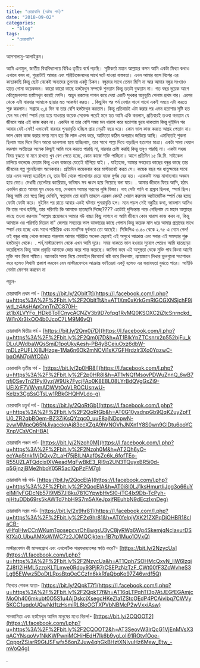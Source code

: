 ```yaml
---
title: "চোরাবালি (অষ্টম পর্ব)"
date: "2018-09-02"
categories: 
  - "blog"
tags: 
  - "চোরাবালি"
---
```


আসসালামু-আলাইকুম।

আমি এনামুল, জাতীয় বিশ্ববিদ্যালয়ে বিবিএ তৃতীয় বর্ষে পড়ছি। সৃষ্টিকর্তা মহান আল্লাহর কসম আমি একটা মিথ্যা কথাও এখানে বলব না, পুরোটাই আমার এবং পরিচিতজনদের সাথে ঘটে যাওয়া বাস্তবতা। এখন আমার বয়স বিশের এর কাছাকাছি কিন্তু ছোট থেকেই অন্যদের তুলনায় একটু চিকন। বন্ধুদের সাথে তেমন মিশি না আর আমার বন্ধুর সংখ্যাও হাতে গোনা কয়েকজন। কারো কারো কাছে হস্তমৈথুন সম্পর্কে শুনতাম কিন্তু ততটা বুঝতাম না। গত বছর দুয়েক আগে কৌতূহলবশত হস্তমৈথুন করেই ফেলি। অদ্ভুদ রকমের পাগল করে দেয়া একটি সুখকর অনুভূতি পেলাম প্রথম বার। এরপর থেকে এটা বারবার আমাকে ছায়ার মত আকর্ষণ করত। . কিছুদিন পর পর্ন দেখার সাথে সাথে একই সময়ে এটা করতে শুরু করলাম। সপ্তাহে ৩,৪ দিন বা তার বেশি হস্তমৈথুন করতাম। কিন্তু প্রতিবারই এটা করার পর এমন হতাশার সৃষ্টি হত যেন সব শেষ! স্পার্ম বের হয়ে যাওয়ার কয়েক সেকেন্ড পরেই মনে হত আমি একি করলাম, প্রতিবারই তওবা করতাম যে জীবনে আর এই কাজ করব না। একদিন বা তার বেশি সময় মন খারাপ করে হতাশায় ডুবে থাকতাম কিন্তু দুইদিন পর আবার যেই-সেই! এভাবেই বারবার পুনরাবৃত্তি হচ্ছিল প্রায় দেড়টি বছর ধরে। কোন ভাল কাজ করতে আগ্রহ পেতাম না। ভাল কোন কাজ করার সময় মনে হত কি লাভ এসব করে, আমিতো কঠিন অপরাধে জড়িয়ে আছি। এমনিতেই শুকনা ছিলাম আর দিনে দিনে আরো ডালপালা হয়ে যাচ্ছিলাম, তার সাথে পাল্লা দিয়ে বাড়ছিল হতাশার মাত্রা। একটা সময় খেয়াল করলাম অতীতের অনেক কিছুই আমি মনে করতে পারছি না, বারবার চেষ্টা করছি কিন্তু তবুও পারছি না। একটা সহজ বিষয় বুঝতে বা মনে রাখতে খুব বেগ পেতে হচ্ছে, কোন কাজে শক্তি পাচ্ছিনা। আগে প্রতিদিন ১৫ কি.মি. সাইকেল চালিয়ে কলেজে যেতাম কিন্তু এখন বাজারে যেতেই হাঁপিয়ে যাই। . যাইহোক, আমার সবচেয়ে কাছের বন্ধুর কাছে তার জীবনের গল্প শুনেছিলাম অনেকবার। প্রতিদিন কয়েকবার করে মাস্টারবেট করত সে। কয়েক বছর পর ধাতুক্ষয়ের সাথে তার এমন অবস্থা হয়েছিল যে, তার বীর্য থেকে পায়খানার চেয়ে বাজে দুর্গন্ধ বের হত। একেকটা সময় মাথাব্যথায় অজ্ঞান হয়ে যেত। মেধাবী ছেলেটার ক্যারিয়ার, ভবিষ্যৎ সব ধ্বংস হয়ে গিয়েছে বলা যায়। . আমার জীবনে ফিরে আসি, হঠাৎ একদিন রাতে আমার ঘুম ভেঙে যায়, দেখলাম আমার পরনের লুঙ্গি ভিজা। নাহ সেটা পানি বা প্রস্রাব ছিলনা, স্পার্ম ছিল। কিন্তু আমি তো স্বপ্নে কিছু দেখিনি, স্বপ্নদোষ তো হয়নি তাহলে এরকম কেন? খেয়াল করলাম অটোমেটিক স্পার্ম বের হচ্ছে ফোটা ফোটা করে। দুইদিন পর রাতে আবার একই ঘটনার পুনরাবৃত্তি হল। মনে পড়ল সেই বন্ধুটির কথা, ভাবলাম আমিও কি তার পথে হাটছি, তার পরিণতি কি আমাকে হাতছানি দিচ্ছে???? এতটাই দুশ্চিন্তায় পড়ে গেছিলাম যে মহান আল্লাহর কাছে তওবা করলাম "আল্লাহ প্রয়োজনে আমার বউ বাচ্চা কিছু লাগবে না আমি জীবনে কোন খারাপ কাজ করব না, কিন্তু আমাকে ওর পরিণতি দিয়েন না" জেলার সবচেয়ে ভাল ডাক্তারের কাছে গেলাম কিন্তু কয়েক মাস ধরে আমার প্রস্রাবের সাথে স্পার্ম বের হচ্ছে এবং সাথে শারীরিক এবং মানসিক দুর্বলতা তো আছেই। সিজিপিএ ৩.৫০ থেকে ২.৭৫ এ নেমে গেল! ওই বন্ধুর কাছ থেকে জানতে পারলাম আমার পরিচিত অনেক ছেলেই এই অসুখে আক্রান্ত এবং সবার এই সমস্যার শুরু হস্তমৈথুন থেকে। . পর্ন,মাস্টারবেশন থেকে এখন আমি দূরে। সময় থাকতে ভাল হওয়ার সুযোগ পেয়েও আমি হাতছাড়া করেছিলাম কিন্তু আজ প্রকৃতি আমাকে জোর করে শান্ত করেছে। জানিনা কবে এই অসুস্থতা থেকে মুক্তি পাব কিংবা আদৌ মুক্তি পাব কিনা শঙ্কিত। অনেকটা সময় নিয়ে মোবাইল কিবোর্ডে কষ্ট করে লিখলাম, প্রয়োজনে লিখার ভুলগুলো সংশোধন করে হলেও লিখাটা প্রকাশ করবেন যেন মাস্টারবেশনে আক্রান্ত ভাইয়েরা একটু হলেও এর ভয়াবহতা বুঝতে পারে। আইডি নেমটা মেনশন করবেন না

পড়ুন-

চোরাবালি প্রথম পর্ব - [https://bit.ly/2ObItTt](https://l.facebook.com/l.php?u=https%3A%2F%2Fbit.ly%2F2ObItTt&h=AT1Xm0xKrkGmRlGCGXNSjchF9iwd_z4AsHApCnnTnZC870H-zt1bXLVYFo_HDk6ToTCnycACNZV3b9D7ofpq1RvMQ0KSOXC2iZtcSnrnckd_WI1nXr3IxOO4b0JcoC7LM9M6vQ)

চোরাবালি দ্বিতীয় পর্ব - [https://bit.ly/2Qm0j7D](https://l.facebook.com/l.php?u=https%3A%2F%2Fbit.ly%2F2Qm0j7D&h=AT1BlkYpZTCsnrx2p552bjFu_kDLuUWdbaWQsSmjD1poUkyAesh-PB4yBCeiuOxz6dbW-mDLzPUFLXjBJHzqe-1Ma6n6Ok2mNCVi1sK7GFHrdzlr3Xo0YqzwC-bqOAN7pWfC0A)

চোরাবালি তৃতীয় পর্ব - [https://bit.ly/2p0HR8l](https://l.facebook.com/l.php?u=https%3A%2F%2Fbit.ly%2F2p0HR8l&h=AT1vNQfMsovPDWuZnnQ_6wB7nfj0SevTn21PyI0yzjW9Uk7FycjFAo0K8E8L08LYrBdQVgGxZi9-UEiXrF7VWymADWVtOoVLROCUsnwU-Kelzx3CgSsGTsLw1RBkGHQHVLdo-g)

চোরাবালি চতুর্থ পর্ব - [https://bit.ly/2QoRtGb](https://l.facebook.com/l.php?u=https%3A%2F%2Fbit.ly%2F2QoRtGb&h=AT0G10ysdnpGb9QqKZuyZpfTU0_ZR2qbBOem-BZ3ZiKsQYzqcO_uuE8ajNDcpwN-zvwMMqeQ65NJiyaccknAj83ecXZgA9hVNOVhJNXn1Y8S0wn9GIDtu6ooYCXnpVCsVCnHBA)

চোরাবালি পঞ্চম পর্ব- [https://bit.ly/2Nzoh0M](https://l.facebook.com/l.php?u=https%3A%2F%2Fbit.ly%2F2Nzoh0M&h=AT2Qh6yO-ecYAq5tnk1VjDQxyZt_aH75jBILNAaf0sZc6k_6fofTEo-R55UZLATQdcixIXVAeadMqFwBkE3_RI9q2UN3TQuyxBR5i0d-p5GjnzjBMe2hboY05R5acIQpPzFM7g)

চোরাবালি ষষ্ঠ পর্ব- [https://bit.ly/2QocEIA](https://l.facebook.com/l.php?u=https%3A%2F%2Fbit.ly%2F2QocEIA&h=AT0i8I0LJ1ksHmurtIiJpg3o66uYeIMi1yFGDcNb57I9M57Jl8ku781CYpwbHvSI0-iTC4Ix9Db-TcPyh-njHtuDDb69rs5kAWTd7hbH9S7m5AXeJpxjfREuhbN9dEczIxnDeg)

চোরাবালি সপ্তম পর্ব- [https://bit.ly/2x9hr81](https://l.facebook.com/l.php?u=https%3A%2F%2Fbit.ly%2F2x9hr81&h=AT0felpjVXK21ZXPqDiOHBR18claCB-yHfglHwCCnWKumTgosepcvrOh8wgsU3yC8jyRWg6Wg4SkemjqNclaxurDSKfXa0_UbuAMXsWlWC7z2JOMQCjkten-1B7tp1Muo1OVxQ)

মাস্টারবেশন কী মাসলগ্রোথ এবং এথলেটিক পারফরম্যান্সের ক্ষতি করে?- [https://bit.ly/2NzycUa](https://l.facebook.com/l.php?u=https%3A%2F%2Fbit.ly%2F2NzycUa&h=AT1Qph7SOHMcQxvN_liW6IzqiZJ8fI2IHML5zzpKLTLmve0Rdoy93PjR7rCSEPzNzTzF_CWt00fF3ZoWvheS3Lg95EWwz5DoDtLRpsBtqOeCCzfn6kkRfaQbgKo97Z46vrdf5Q)

মিথ্যের শেকল যতো- [https://bit.ly/2QpkT7f](https://l.facebook.com/l.php?u=https%3A%2F%2Fbit.ly%2F2QpkT7f&h=AT16qLTPqhTl3p7AtJEGfEGAmjcMoOh406mkubt0O5S1u4AjDskcjXsegcHKeZIa1ZStcOEdP4PCAivibq7CWVy5KCC1uqdoUQwNd1tzHsmiRL8leOGTXPVbNBMcP2wVxxiAsw)

সমকামিতা এবং হস্তমৈথুন আদিম মানুষের মধ্যে বিরল!- [https://bit.ly/2CQOOT2](https://l.facebook.com/l.php?u=https%3A%2F%2Fbit.ly%2F2CQOOT2&h=AT3SeovW3lrQcG1VjEnMVsX3pACYNsqoVvfNkKWPwniMCHiHEdH7lk6b9vgLoli91ROtvfOoe-CppprZSiarR9GtJSFwfs56onZJuw4qhGkBHztXNIvuHz6Mew_Etw_-mVoQ4g)

.
